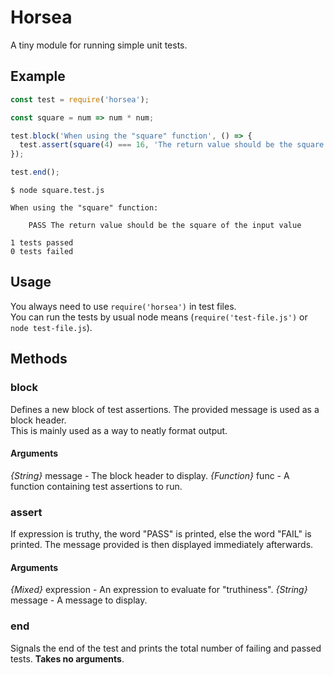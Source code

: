 # Horsea

A tiny module for running simple unit tests.

## Example

``` js
const test = require('horsea');

const square = num => num * num;

test.block('When using the "square" function', () => {
  test.assert(square(4) === 16, 'The return value should be the square of the input value');
});

test.end();
```

```
$ node square.test.js 

When using the "square" function:

    PASS The return value should be the square of the input value

1 tests passed
0 tests failed
```

## Usage

You always need to use `require('horsea')` in test files.  
You can run the tests by usual node means (`require('test-file.js')` or `node test-file.js`).

## Methods

### block

Defines a new block of test assertions. The provided message is used as a block header.  
This is mainly used as a way to neatly format output.

#### Arguments

*{String}* message - The block header to display.
*{Function}* func - A function containing test assertions to run.

### assert
If expression is truthy, the word "PASS" is printed, else the word "FAIL" is 
printed. The message provided is then displayed immediately afterwards.

#### Arguments
*{Mixed}* expression - An expression to evaluate for "truthiness".
*{String}* message - A message to display.

### end
Signals the end of the test and prints the total number of failing and passed 
tests. **Takes no arguments**.

